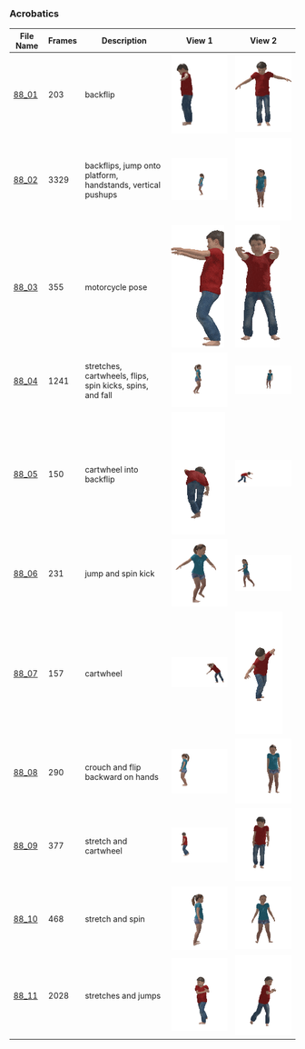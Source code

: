 ### Acrobatics
|File Name|Frames|Description|View 1|View 2|
|-|-|-|-|-|
|[88_01](https://github.com/Shriinivas/cmubvh/raw/main/Sequence-086-094/88/Data/88_01.zip)|203|backflip|<img src="https://github.com/Shriinivas/cmubvhgifs/blob/main/Sequence-086-094/88/88_01_0.gif"/>|<img src="https://github.com/Shriinivas/cmubvhgifs/blob/main/Sequence-086-094/88/88_01_1.gif"/>|
|[88_02](https://github.com/Shriinivas/cmubvh/raw/main/Sequence-086-094/88/Data/88_02.zip)|3329|backflips, jump onto platform, handstands, vertical pushups|<img src="https://github.com/Shriinivas/cmubvhgifs/blob/main/Sequence-086-094/88/88_02_0.gif"/>|<img src="https://github.com/Shriinivas/cmubvhgifs/blob/main/Sequence-086-094/88/88_02_1.gif"/>|
|[88_03](https://github.com/Shriinivas/cmubvh/raw/main/Sequence-086-094/88/Data/88_03.zip)|355|motorcycle pose|<img src="https://github.com/Shriinivas/cmubvhgifs/blob/main/Sequence-086-094/88/88_03_0.gif"/>|<img src="https://github.com/Shriinivas/cmubvhgifs/blob/main/Sequence-086-094/88/88_03_1.gif"/>|
|[88_04](https://github.com/Shriinivas/cmubvh/raw/main/Sequence-086-094/88/Data/88_04.zip)|1241|stretches, cartwheels, flips, spin kicks, spins, and fall|<img src="https://github.com/Shriinivas/cmubvhgifs/blob/main/Sequence-086-094/88/88_04_0.gif"/>|<img src="https://github.com/Shriinivas/cmubvhgifs/blob/main/Sequence-086-094/88/88_04_1.gif"/>|
|[88_05](https://github.com/Shriinivas/cmubvh/raw/main/Sequence-086-094/88/Data/88_05.zip)|150|cartwheel into backflip|<img src="https://github.com/Shriinivas/cmubvhgifs/blob/main/Sequence-086-094/88/88_05_0.gif"/>|<img src="https://github.com/Shriinivas/cmubvhgifs/blob/main/Sequence-086-094/88/88_05_1.gif"/>|
|[88_06](https://github.com/Shriinivas/cmubvh/raw/main/Sequence-086-094/88/Data/88_06.zip)|231|jump and spin kick|<img src="https://github.com/Shriinivas/cmubvhgifs/blob/main/Sequence-086-094/88/88_06_0.gif"/>|<img src="https://github.com/Shriinivas/cmubvhgifs/blob/main/Sequence-086-094/88/88_06_1.gif"/>|
|[88_07](https://github.com/Shriinivas/cmubvh/raw/main/Sequence-086-094/88/Data/88_07.zip)|157|cartwheel|<img src="https://github.com/Shriinivas/cmubvhgifs/blob/main/Sequence-086-094/88/88_07_0.gif"/>|<img src="https://github.com/Shriinivas/cmubvhgifs/blob/main/Sequence-086-094/88/88_07_1.gif"/>|
|[88_08](https://github.com/Shriinivas/cmubvh/raw/main/Sequence-086-094/88/Data/88_08.zip)|290|crouch and flip backward on hands|<img src="https://github.com/Shriinivas/cmubvhgifs/blob/main/Sequence-086-094/88/88_08_0.gif"/>|<img src="https://github.com/Shriinivas/cmubvhgifs/blob/main/Sequence-086-094/88/88_08_1.gif"/>|
|[88_09](https://github.com/Shriinivas/cmubvh/raw/main/Sequence-086-094/88/Data/88_09.zip)|377|stretch and cartwheel|<img src="https://github.com/Shriinivas/cmubvhgifs/blob/main/Sequence-086-094/88/88_09_0.gif"/>|<img src="https://github.com/Shriinivas/cmubvhgifs/blob/main/Sequence-086-094/88/88_09_1.gif"/>|
|[88_10](https://github.com/Shriinivas/cmubvh/raw/main/Sequence-086-094/88/Data/88_10.zip)|468|stretch and spin|<img src="https://github.com/Shriinivas/cmubvhgifs/blob/main/Sequence-086-094/88/88_10_0.gif"/>|<img src="https://github.com/Shriinivas/cmubvhgifs/blob/main/Sequence-086-094/88/88_10_1.gif"/>|
|[88_11](https://github.com/Shriinivas/cmubvh/raw/main/Sequence-086-094/88/Data/88_11.zip)|2028|stretches and jumps|<img src="https://github.com/Shriinivas/cmubvhgifs/blob/main/Sequence-086-094/88/88_11_0.gif"/>|<img src="https://github.com/Shriinivas/cmubvhgifs/blob/main/Sequence-086-094/88/88_11_1.gif"/>|

